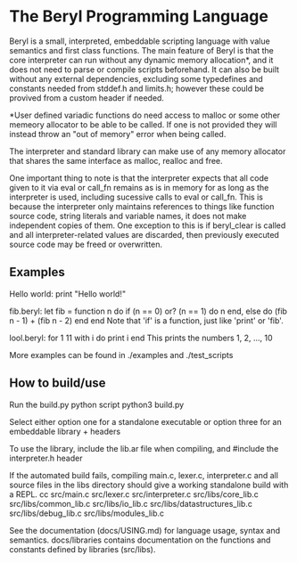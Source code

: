 # The Beryl Programming Language

Beryl is a small, interpreted, embeddable scripting language with value semantics and first class functions.
The main feature of Beryl is that the core interpreter can run without any dynamic memory allocation*, and it does not need
to parse or compile scripts beforehand. It can also be built without any external dependencies, excluding some 
typedefines and constants needed from stddef.h and limits.h; however these could be provived from a custom header if needed.

*User defined variadic functions do need access to malloc or some other memeory allocator to be able to be called. If one is not provided
they will instead throw an "out of memory" error when being called.

The interpreter and standard library can make use of any memory allocator that shares the same interface as malloc, realloc and free.

One important thing to note is that the interpreter expects that all code given to it via eval or call_fn remains as is in memory for as long as
the interpreter is used, including sucessive calls to eval or call_fn. This is because the interpreter only maintains references to things like function
source code, string literals and variable names, it does not make independent copies of them.
One exception to this is if beryl_clear is called and all interpreter-related values are discarded, then previously executed source code may be freed or overwritten.

## Examples

Hello world:
	print "Hello world!"

fib.beryl:
	let fib = function n do
		if (n == 0) or? (n == 1) do
			n
		end, else do
			(fib n - 1) + (fib n - 2)
		end
	end
Note that 'if' is a function, just like 'print' or 'fib'.

lool.beryl:
	for 1 11 with i do
		print i
	end
This prints the numbers 1, 2, ..., 10

More examples can be found in ./examples and ./test_scripts

## How to build/use

Run the build.py python script
	python3 build.py

Select either option one for a standalone executable or option three for an embeddable library + headers

To use the library, include the lib.ar file when compiling, and #include the interpreter.h header

If the automated build fails, compiling main.c, lexer.c, interpreter.c and all source files in the libs directory should give a working
standalone build with a REPL.
	cc src/main.c src/lexer.c src/interpreter.c src/libs/core_lib.c src/libs/common_lib.c src/libs/io_lib.c src/libs/datastructures_lib.c src/libs/debug_lib.c src/libs/modules_lib.c

See the documentation (docs/USING.md) for language usage, syntax and semantics.
docs/libraries contains documentation on the functions and constants defined by libraries (src/libs).

